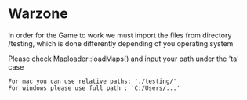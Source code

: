 # Warzone

In order for the Game to work we must import the files from directory /testing, 
which is done differently depending of you operating system

Please check Maploader::loadMaps() and input your path under the 'ta' case

    For mac you can use relative paths: './testing/'
    For windows please use full path : 'C:/Users/...'